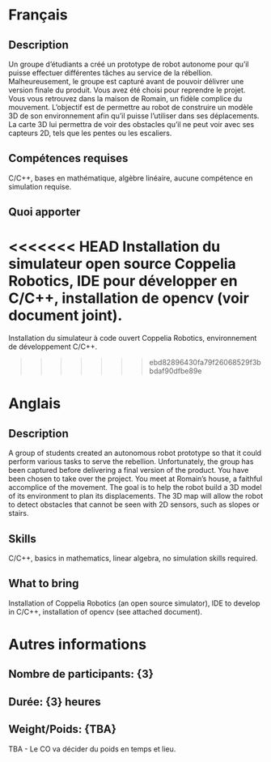 ﻿# Français 

## Description   

Un groupe d’étudiants a créé un prototype de robot autonome pour qu’il puisse effectuer différentes tâches au service de la rébellion. Malheureusement, le groupe est capturé avant de pouvoir délivrer une version finale du produit. Vous avez été choisi pour reprendre le projet. Vous vous retrouvez dans la maison de Romain, un fidèle complice du mouvement. L’objectif est de permettre au robot de construire un modèle 3D de son environnement afin qu’il puisse l’utiliser dans ses déplacements. La carte 3D lui permettra de voir des obstacles qu’il ne peut voir avec ses capteurs 2D, tels que les pentes ou les escaliers.

## Compétences requises

C/C++, bases en mathématique, algèbre linéaire, aucune compétence en simulation requise.

## Quoi apporter

<<<<<<< HEAD
Installation du simulateur open source Coppelia Robotics, IDE pour développer en C/C++, installation de opencv (voir document joint).
=======
Installation du simulateur à code ouvert Coppelia Robotics, environnement de développement C/C++.
>>>>>>> ebd82896430fa79f26068529f3bbdaf90dfbe89e

# Anglais 

## Description

A group of students created an autonomous robot prototype so that it could perform various tasks to serve the rebellion. Unfortunately, the group has been captured before delivering a final version of the product. You have been chosen to take over the project. You meet at Romain’s house, a faithful accomplice of the movement. The goal is to help the robot build a 3D model of its environment to plan its displacements. The 3D map will allow the robot to detect obstacles that cannot be seen with 2D sensors, such as slopes or stairs.

## Skills

C/C++, basics in mathematics, linear algebra, no simulation skills required.

## What to bring

Installation of Coppelia Robotics (an open source simulator), IDE to develop in C/C++, installation of opencv (see attached document).

# Autres informations

## Nombre de participants: {3}

## Durée: {3} heures

## Weight/Poids: {TBA}
TBA - Le CO va décider du poids en temps et lieu. 